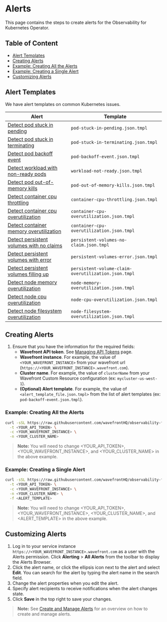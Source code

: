 # Alerts

This page contains the steps to create alerts for the Observability for Kubernetes Operator.

## Table of Content

- [Alert Templates](#alert-templates)
- [Creating Alerts](#creating-alerts)
- [Example: Creating All the Alerts](#example-creating-all-the-alerts)
- [Example: Creating a Single Alert](#example-creating-a-single-alert)
- [Customizing Alerts](#customizing-alerts)

## Alert Templates

We have alert templates on common Kubernetes issues.

| Alert                                                                                               | Template |
|-----------------------------------------------------------------------------------------------------|---|
| [Detect pod stuck in pending](templates/pod-stuck-in-pending.json.tmpl)                             | `pod-stuck-in-pending.json.tmpl` |
| [Detect pod stuck in terminating](templates/pod-stuck-in-terminating.json.tmpl)                     | `pod-stuck-in-terminating.json.tmpl` |
| [Detect pod backoff event](templates/pod-backoff-event.json.tmpl)                                   | `pod-backoff-event.json.tmpl` |
| [Detect workload with non-ready pods](templates/workload-not-ready.json.tmpl)                       | `workload-not-ready.json.tmpl` |
| [Detect pod out-of-memory kills](templates/pod-out-of-memory-kills.json.tmpl)                       | `pod-out-of-memory-kills.json.tmpl` |
| [Detect container cpu throttling](templates/container-cpu-throttling.json.tmpl)                     | `container-cpu-throttling.json.tmpl` |
| [Detect container cpu overutilization](templates/container-cpu-overutilization.json.tmpl)           | `container-cpu-overutilization.json.tmpl` |
| [Detect container memory overutilization](templates/container-memory-overutilization.json.tmpl)     | `container-cpu-overutilization.json.tmpl` |
| [Detect persistent volumes with no claims](templates/persistent-volumes-no-claim.json.tmpl)         | `persistent-volumes-no-claim.json.tmpl` |
| [Detect persistent volumes with error](templates/persistent-volumes-error.json.tmpl)                | `persistent-volumes-error.json.tmpl` |
| [Detect persistent volumes filling up](templates/persistent-volume-claim-overutilization.json.tmpl) | `persistent-volume-claim-overutilization.json.tmpl` |
| [Detect node memory overutilization](templates/node-memory-overutilization.json.tmpl)               | `node-memory-overutilization.json.tmpl` |
| [Detect node cpu overutilization](templates/node-cpu-overutilization.json.tmpl)                     | `node-cpu-overutilization.json.tmpl` |
| [Detect node filesystem overutilization](templates/node-filesystem-overutilization.json.tmpl)       | `node-filesystem-overutilization.json.tmpl` |

## Creating Alerts

1. Ensure that you have the information for the required fields:
    - **Wavefront API token**. See [Managing API Tokens](https://docs.wavefront.com/wavefront_api.html#managing-api-tokens) page.
    - **Wavefront instance**. For example, the value of `<YOUR_WAVEFRONT_INSTANCE>` from your wavefront url (`https://<YOUR_WAVEFRONT_INSTANCE>.wavefront.com`).
    - **Cluster name**. For example, the value of `clusterName` from your Wavefront Custom Resource configuration (ex: `mycluster-us-west-1`).
    - **(Optional) Alert template**. For example, the value of `<alert_template_file.json.tmpl>` from the list of alert templates (ex: `pod-backoff-event.json.tmpl`).

### Example: Creating All the Alerts

```bash
curl -sSL https://raw.githubusercontent.com/wavefrontHQ/observability-for-kubernetes/main/docs/alerts/create-all-alerts.sh | bash -s -- \
  -t <YOUR_API_TOKEN> \
  -c <YOUR_WAVEFRONT_INSTANCE> \
  -n <YOUR_CLUSTER_NAME>
```

>**Note:** You will need to change <YOUR_API_TOKEN>, <YOUR_WAVEFRONT_INSTANCE>, and <YOUR_CLUSTER_NAME> in the above example.

### Example: Creating a Single Alert

```bash
curl -sSL https://raw.githubusercontent.com/wavefrontHQ/observability-for-kubernetes/main/docs/alerts/create-alert.sh | bash -s -- \
  -t <YOUR_API_TOKEN> \
  -c <YOUR_WAVEFRONT_INSTANCE> \
  -n <YOUR_CLUSTER_NAME> \
  -f <ALERT_TEMPLATE>
```

>**Note:** You will need to change <YOUR_API_TOKEN>, <YOUR_WAVEFRONT_INSTANCE>, <YOUR_CLUSTER_NAME>, and <ALERT_TEMPLATE> in the above example.

## Customizing Alerts

1. Log in to your service instance `https://<YOUR_WAVEFRONT_INSTANCE>.wavefront.com` as a user with the Alerts permission. Click **Alerting** > **All Alerts** from the toolbar to display the Alerts Browser.
2. Click the alert name, or click the ellipsis icon next to the alert and select **Edit**.  You can search for the alert by typing the alert name in the search field.
3. Change the alert properties when you edit the alert.
4. Specify alert recipients to receive notifications when the alert changes state.
5. Click **Save** in the top right to save your changes.

>**Note:** See [Create and Manage Alerts](https://docs.wavefront.com/alerts_manage.html) for an overview on how to create and manage alerts.
